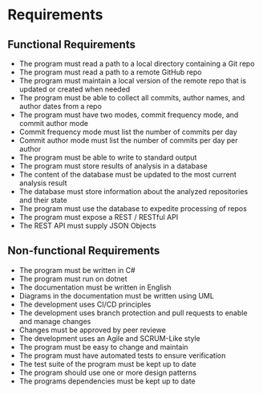# Requirements

## Functional Requirements

* The program must read a path to a local directory containing a Git repo
* The program must read a path to a remote GitHub repo
* The program must maintain a local version of the remote repo that is updated or created when needed
* The program must be able to collect all commits, author names, and author dates from a repo
* The program must have two modes, commit frequency mode, and commit author mode
* Commit frequency mode must list the number of commits per day
* Commit author mode must list the number of commits per day per author
* The program must be able to write to standard output
* The program must store results of analysis in a database
* The content of the database must be updated to the most current analysis result
* The database must store information about the analyzed repositories and their state
* The program must use the database to expedite processing of repos
* The program must expose a REST / RESTful API
* The REST API must supply JSON Objects

## Non-functional Requirements

* The program must be written in C#
* The program must run on dotnet
* The documentation must be written in English
* Diagrams in the documentation must be written using UML
* The development uses CI/CD principles
* The development uses branch protection and pull requests to enable and manage changes
* Changes must be approved by peer reviewe
* The development uses an Agile and SCRUM-Like style
* The program must be easy to change and maintain
* The program must have automated tests to ensure verification
* The test suite of the program must be kept up to date
* The program should use one or more design patterns
* The programs dependencies must be kept up to date
